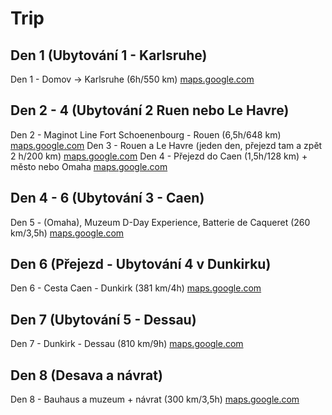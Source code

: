 # Trip
## Den 1 (Ubytování 1 - Karlsruhe)
Den 1 - Domov -> Karlsruhe (6h/550 km) [maps.google.com](https://maps.app.goo.gl/s3iRNBaW2Y9yqgW5A)

## Den 2 - 4 (Ubytování 2 Ruen nebo Le Havre)
Den 2 - Maginot Line Fort Schoenenbourg - Rouen (6,5h/648 km) [maps.google.com](https://maps.app.goo.gl/F5e2wz8ugSR9Xaxj9)
Den 3 - Rouen a Le Havre (jeden den, přejezd tam a zpět 2 h/200 km) [maps.google.com](https://maps.app.goo.gl/PUKQR82W9pbQmVDo9)
Den 4 - Přejezd do Caen (1,5h/128 km) + město nebo Omaha [maps.google.com](https://maps.app.goo.gl/J2Dtgj1tdCZRTK2x6)

## Den 4 - 6 (Ubytování 3 - Caen)
Den 5 - (Omaha), Muzeum D-Day Experience, Batterie de Caqueret (260 km/3,5h) [maps.google.com](https://maps.app.goo.gl/PxKLVRnRRQGuT4Uv8)

## Den 6 (Přejezd - Ubytování 4 v Dunkirku)
Den 6 - Cesta Caen - Dunkirk (381 km/4h) [maps.google.com](https://maps.app.goo.gl/V5ivdtamzwMbU94h6)

## Den 7 (Ubytování 5 - Dessau)
Den 7 - Dunkirk - Dessau (810 km/9h) [maps.google.com](https://maps.app.goo.gl/GuRWXBprQpsgjJqV6)

## Den 8 (Desava a návrat)
Den 8 - Bauhaus a muzeum + návrat (300 km/3,5h) [maps.google.com](https://maps.app.goo.gl/HwyooPE5BG3V69m1A)

